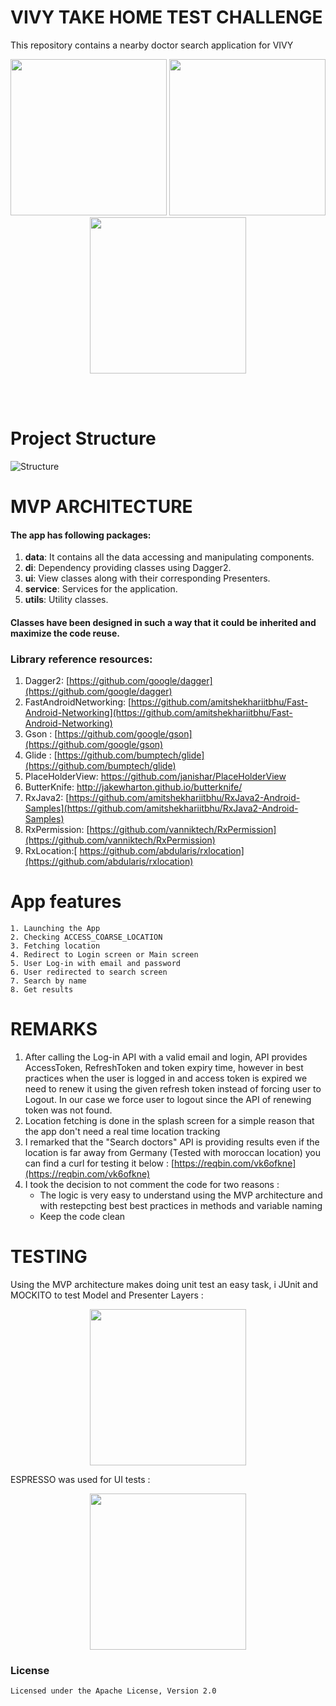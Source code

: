 


# VIVY TAKE HOME TEST CHALLENGE
This repository contains a nearby doctor search application for VIVY
<p align="center">
  <img src="http://achraf.fps-platform.com/splash_screen.png" width="250">
  <img src="http://achraf.fps-platform.com/login_screen.png" width="250">
  <img src="http://achraf.fps-platform.com/doctors_list_screen.png" width="250">
</p>
<br>
<br>

# Project Structure
![Structure](http://achraf.fps-platform.com/architecture.jpg)
<br>

# MVP ARCHITECTURE

#### The app has following packages:
1. **data**: It contains all the data accessing and manipulating components.
2. **di**: Dependency providing classes using Dagger2.
3. **ui**: View classes along with their corresponding Presenters.
4. **service**: Services for the application.
5. **utils**: Utility classes.

#### Classes have been designed in such a way that it could be inherited and maximize the code reuse.

### Library reference resources:
1. Dagger2: [https://github.com/google/dagger](https://github.com/google/dagger)
2. FastAndroidNetworking: [https://github.com/amitshekhariitbhu/Fast-Android-Networking](https://github.com/amitshekhariitbhu/Fast-Android-Networking)
3. Gson : [https://github.com/google/gson](https://github.com/google/gson)
4. Glide : [https://github.com/bumptech/glide](https://github.com/bumptech/glide)
5. PlaceHolderView: https://github.com/janishar/PlaceHolderView
6. ButterKnife: http://jakewharton.github.io/butterknife/
7. RxJava2: [https://github.com/amitshekhariitbhu/RxJava2-Android-Samples](https://github.com/amitshekhariitbhu/RxJava2-Android-Samples)
8.  RxPermission: [https://github.com/vanniktech/RxPermission](https://github.com/vanniktech/RxPermission)
9.  RxLocation:[ https://github.com/abdularis/rxlocation](https://github.com/abdularis/rxlocation)

# App features
```
1. Launching the App
2. Checking ACCESS_COARSE_LOCATION
3. Fetching location
4. Redirect to Login screen or Main screen
5. User Log-in with email and password
6. User redirected to search screen
7. Search by name
8. Get results
```

# REMARKS
1. After calling the Log-in API with a valid email and login, API provides AccessToken, RefreshToken and token expiry time, however in best practices when the user is logged in and access token is expired we need to renew it using the given refresh token instead of forcing user to Logout.
In our case we force user to logout since the API of renewing token was not found.
2. Location fetching is done in the splash screen for a simple reason that the app don't need a real time location tracking
3. I remarked that the "Search doctors" API is providing results even if the location is far away from Germany (Tested with moroccan location) you can find a curl for testing it below :  [https://reqbin.com/vk6ofkne](https://reqbin.com/vk6ofkne)
4. I took the decision to not comment the code for two reasons :
	 - The logic is very easy to understand using the MVP architecture and with restepcting best best practices in methods and variable naming
	 - Keep the code clean

# TESTING
Using the MVP architecture makes doing unit test an easy task, i JUnit and MOCKITO to test Model and Presenter Layers :
<p align="center">
  <img src="http://achraf.fps-platform.com/tests.png" width="250">
</p>

ESPRESSO was used for UI tests :
<p align="center">
  <img src="http://achraf.fps-platform.com/ui_test.png" width="250">
</p>



### License
```
Licensed under the Apache License, Version 2.0